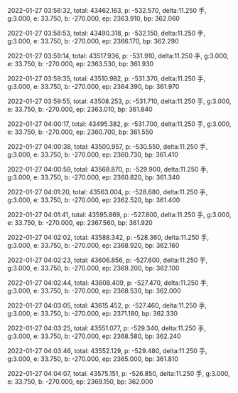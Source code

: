 2022-01-27 03:58:32, total: 43462.163, p: -532.570, delta:11.250 手, g:3.000, e: 33.750, b: -270.000, ep: 2363.910, bp: 362.060

2022-01-27 03:58:53, total: 43490.318, p: -532.150, delta:11.250 手, g:3.000, e: 33.750, b: -270.000, ep: 2366.170, bp: 362.290

2022-01-27 03:59:14, total: 43517.936, p: -531.910, delta:11.250 手, g:3.000, e: 33.750, b: -270.000, ep: 2363.530, bp: 361.930

2022-01-27 03:59:35, total: 43510.982, p: -531.370, delta:11.250 手, g:3.000, e: 33.750, b: -270.000, ep: 2364.390, bp: 361.970

2022-01-27 03:59:55, total: 43508.253, p: -531.710, delta:11.250 手, g:3.000, e: 33.750, b: -270.000, ep: 2363.010, bp: 361.840

2022-01-27 04:00:17, total: 43495.382, p: -531.700, delta:11.250 手, g:3.000, e: 33.750, b: -270.000, ep: 2360.700, bp: 361.550

2022-01-27 04:00:38, total: 43500.957, p: -530.550, delta:11.250 手, g:3.000, e: 33.750, b: -270.000, ep: 2360.730, bp: 361.410

2022-01-27 04:00:59, total: 43568.870, p: -529.900, delta:11.250 手, g:3.000, e: 33.750, b: -270.000, ep: 2360.820, bp: 361.340

2022-01-27 04:01:20, total: 43563.004, p: -528.680, delta:11.250 手, g:3.000, e: 33.750, b: -270.000, ep: 2362.520, bp: 361.400

2022-01-27 04:01:41, total: 43595.869, p: -527.800, delta:11.250 手, g:3.000, e: 33.750, b: -270.000, ep: 2367.560, bp: 361.920

2022-01-27 04:02:02, total: 43588.342, p: -528.360, delta:11.250 手, g:3.000, e: 33.750, b: -270.000, ep: 2368.920, bp: 362.160

2022-01-27 04:02:23, total: 43606.856, p: -527.600, delta:11.250 手, g:3.000, e: 33.750, b: -270.000, ep: 2369.200, bp: 362.100

2022-01-27 04:02:44, total: 43608.409, p: -527.470, delta:11.250 手, g:3.000, e: 33.750, b: -270.000, ep: 2368.530, bp: 362.000

2022-01-27 04:03:05, total: 43615.452, p: -527.460, delta:11.250 手, g:3.000, e: 33.750, b: -270.000, ep: 2371.180, bp: 362.330

2022-01-27 04:03:25, total: 43551.077, p: -529.340, delta:11.250 手, g:3.000, e: 33.750, b: -270.000, ep: 2368.580, bp: 362.240

2022-01-27 04:03:46, total: 43552.129, p: -529.480, delta:11.250 手, g:3.000, e: 33.750, b: -270.000, ep: 2365.000, bp: 361.810

2022-01-27 04:04:07, total: 43575.151, p: -526.850, delta:11.250 手, g:3.000, e: 33.750, b: -270.000, ep: 2369.150, bp: 362.000